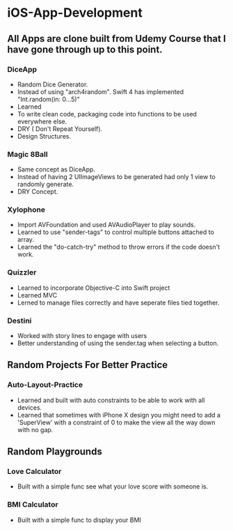 # iOS-App-Development

## All Apps are clone built from Udemy Course that I have gone through up to this point.

### DiceApp
- Random Dice Generator.
- Instead of using "arch4random". Swift 4 has implemented "Int.random(in: 0...5)"
- Learned
 - To write clean code, packaging code into functions to be used everywhere else. 
 - DRY ( Don't Repeat Yourself).
 - Design Structures.

### Magic 8Ball
- Same concept as DiceApp.
- Instead of having 2 UIImageViews to be generated had only 1 view to randomly generate. 
- DRY Concept.

### Xylophone
- Import AVFoundation and used AVAudioPlayer to play sounds.
- Learned to use "sender-tags" to control multiple buttons attached to array.
- Learned the "do-catch-try" method to throw errors if the code doesn't work.

### Quizzler
- Learned to incorporate Objective-C into Swift project
- Learned MVC
- Lerned to manage files correctly and have seperate files tied together.

### Destini
- Worked with story lines to engage with users
- Better understanding of using the sender.tag when selecting a button.


## Random Projects For Better Practice

### Auto-Layout-Practice
- Learned and built with auto constraints to be able to work with all devices.
- Learned that sometimes with iPhone X design you might need to add a 'SuperView' with a constraint of 0 to make the view all the way down with no gap.

## Random Playgrounds

### Love Calculator
- Built with a simple func see what your love score with someone is.

### BMI Calculator
- Built with a simple func to display your BMI
